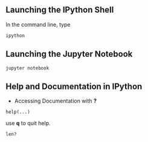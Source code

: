 ## Launching the IPython Shell

In the command line, type 
```
ipython 
```
## Launching the Jupyter Notebook

```
jupyter notebook
```

## Help and Documentation in IPython 

- Accessing Documentation with **?**

```
help(...)
```

use **q** to quit help. 


```
len?
```

